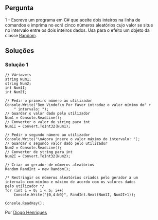 ## Pergunta

1 - Escreve um programa em C# que aceite dois inteiros na linha de comandos e
imprima no ecrã cinco números aleatórios cujo valor se situe no intervalo
entre os dois inteiros dados. Usa para o efeito um objeto da classe
[Random](https://docs.microsoft.com/dotnet/api/system.random).

## Soluções

### Solução 1
```CSharp
// Váriaveis
string Num1;
string Num2;
int Num1I;
int Num2I;

// Pedir o primeiro número ao utilizador
Console.Write("Bem Vindo!\n Por favor introduz o valor mímimo do" +
    " intervalo: ");
// Guardar o valor dado pelo utilizador
Num1 = Console.ReadLine();
// Converter o valor de string para int
Num1I = Convert.ToInt32(Num1);

// Pedir o segundo número ao utilizador
Console.Write("\nAgora insere o valor máximo do intervalo: ");
// Guardar o segundo valor dado pelo utilizador
Num2 = Console.ReadLine();
// Converter de string para int
Num2I = Convert.ToInt32(Num2);

// Criar um gerador de números aleatórios
Random RandInt = new Random();

/* Restringir os números aleatórios criados pelo gerador a um
intervalo com minímo e máximo de acordo com os valores dados
pelo utilizador */
for (int i = 0; i < 5; i++)
    Console.Write("{0,4:N0}", RandInt.Next(Num1I, Num2I+1));

Console.ReadKey();
```

Por [Diogo Henriques](https://github.com/diogo-h)